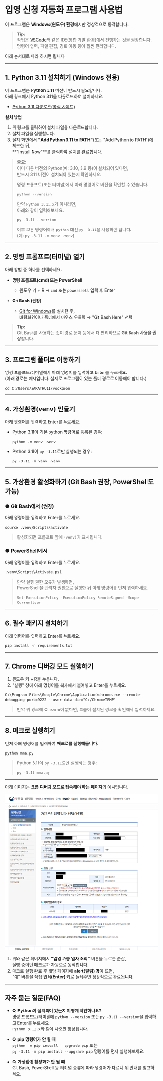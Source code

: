 # 입영 신청 자동화 프로그램 사용법

이 프로그램은 **Windows(윈도우) 환경**에서만 정상적으로 동작합니다.

> **Tip:**  
> 작업은 [VSCode](https://code.visualstudio.com/)와 같은 IDE(통합 개발 환경)에서 진행하는 것을 권장합니다.  
> 명령어 입력, 파일 편집, 경로 이동 등이 훨씬 편리합니다.

아래 순서대로 따라 하시면 됩니다.

---

## 1. Python 3.11 설치하기 (Windows 전용)

이 프로그램은 **Python 3.11** 버전이 반드시 필요합니다.  
아래 링크에서 Python 3.11을 다운로드하여 설치하세요.

- [Python 3.11 다운로드(공식 사이트)](https://www.python.org/downloads/release/python-3110/)

**설치 방법**

1. 위 링크를 클릭하여 설치 파일을 다운로드합니다.
2. 설치 파일을 실행합니다.
3. 설치 화면에서 **"Add Python 3.11 to PATH"**(또는 "Add Python to PATH")에 체크한 뒤,  
   **"Install Now"**를 클릭하여 설치를 완료합니다.

> **중요:**  
> 이미 다른 버전의 Python(예: 3.10, 3.9 등)이 설치되어 있다면,  
> 반드시 3.11 버전이 설치되어 있는지 확인하세요.
>
> 명령 프롬프트(또는 터미널)에서 아래 명령어로 버전을 확인할 수 있습니다.
>
> ```
> python --version
> ```
>
> 만약 `Python 3.11.x`가 아니라면,  
> 아래와 같이 입력해보세요.
>
> ```
> py -3.11 --version
> ```
>
> 이후 모든 명령어에서 `python` 대신 `py -3.11`을 사용하면 됩니다.  
> (예: `py -3.11 -m venv .venv`)

---

## 2. 명령 프롬프트(터미널) 열기

아래 방법 중 하나를 선택하세요.

- **명령 프롬프트(cmd) 또는 PowerShell**

  - 윈도우 키 + R → `cmd` 또는 `powershell` 입력 후 Enter

- **Git Bash (권장)**
  - [Git for Windows](https://gitforwindows.org/)를 설치한 후,  
    바탕화면이나 폴더에서 마우스 우클릭 → "Git Bash Here" 선택

> **Tip:**  
> Git Bash를 사용하는 것이 경로 문제 등에서 더 편리하므로 **Git Bash 사용을 권장**합니다.

---

## 3. 프로그램 폴더로 이동하기

명령 프롬프트/터미널에서 아래 명령어를 입력하고 Enter를 누르세요.  
(아래 경로는 예시입니다. 실제로 프로그램이 있는 폴더 경로로 이동해야 합니다.)

```
cd C:/Users/ZARATHU11/yookgoon
```

---

## 4. 가상환경(venv) 만들기

아래 명령어를 입력하고 Enter를 누르세요.

- Python 3.11이 기본 python 명령어로 등록된 경우:
  ```
  python -m venv .venv
  ```
- Python 3.11이 `py -3.11`로만 실행되는 경우:
  ```
  py -3.11 -m venv .venv
  ```

---

## 5. 가상환경 활성화하기 (Git Bash 권장, PowerShell도 가능)

### ● Git Bash에서 (권장)

아래 명령어를 입력하고 Enter를 누르세요.

```
source .venv/Scripts/activate
```

> 활성화되면 프롬프트 앞에 `(venv)`가 표시됩니다.

### ● PowerShell에서

아래 명령어를 입력하고 Enter를 누르세요.

```
.venv\Scripts\Activate.ps1
```

> 만약 실행 권한 오류가 발생하면,  
> PowerShell을 관리자 권한으로 실행한 뒤 아래 명령어를 먼저 입력하세요.
>
> ```
> Set-ExecutionPolicy -ExecutionPolicy RemoteSigned -Scope CurrentUser
> ```

---

## 6. 필수 패키지 설치하기

아래 명령어를 입력하고 Enter를 누르세요.

```
pip install -r requirements.txt
```

---

## 7. Chrome 디버깅 모드 실행하기

1. 윈도우 키 + R을 누릅니다.
2. "실행" 창에 아래 명령어를 복사해서 붙여넣고 Enter를 누르세요.

```
C:\Program Files\Google\Chrome\Application\chrome.exe --remote-debugging-port=9222 --user-data-dir="C:/ChromeTEMP"
```

> 만약 위 경로에 Chrome이 없다면, 크롬이 설치된 경로를 확인해서 입력하세요.

---

## 8. 매크로 실행하기

먼저 아래 명령어를 입력하여 **매크로를 실행해둡니다**.

```
python mma.py
```

> Python 3.11이 `py -3.11`로만 실행되는 경우:
>
> ```
> py -3.11 mma.py
> ```

---

아래 이미지는 **크롬 디버깅 모드로 접속해야 하는 페이지**의 예시입니다.

![크롬 디버깅 모드 페이지 예시](./img/image0.png)

1. 위와 같은 페이지에서 **"입영 가능 일자 조회"** 버튼을 누르는 순간,  
   실행 중이던 매크로가 자동으로 동작합니다.
2. 매크로 실행 완료 후 해당 페이지에 **alert(알림) 창**이 뜨면,  
   "예" 버튼을 직접 **엔터(Enter)** 키로 눌러주면 정상적으로 완료됩니다.

---

## 자주 묻는 질문(FAQ)

- **Q. Python이 설치되어 있는지 어떻게 확인하나요?**  
  명령 프롬프트/터미널에 `python --version` 또는 `py -3.11 --version`을 입력하고 Enter를 누르세요.  
  `Python 3.11.x`와 같이 나오면 정상입니다.

- **Q. pip 명령어가 안 될 때**  
  `python -m pip install --upgrade pip` 또는  
  `py -3.11 -m pip install --upgrade pip` 명령어를 먼저 실행해보세요.

- **Q. 가상환경 활성화가 안 될 때**  
  Git Bash, PowerShell 등 터미널 종류에 따라 명령어가 다르니 위 안내를 참고하세요.
